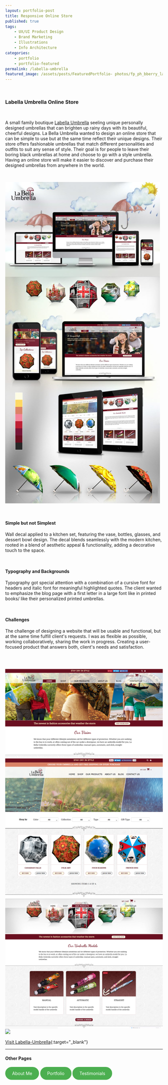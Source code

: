 ```yaml
---
layout: portfolio-post
title: Responsive Online Store
published: true
tags: 
    - UX/UI Product Design
    - Brand Marketing
    - Illustrations
    - Info Architecture
categories:
    - portfolio
    - portfolio-featured
permalink: /labella-umbrella
featured_image: /assets/posts/FeaturedPortfolio- photos/fp_ph_bberry_labellaumbrella3.png
---
```

<br>

### Labella Umbrella Online Store 

<br>

A small family boutique [Labella Umbrella](https://www.labella-umbrella.com/us/about-us/) seeling unique personally designed umbrellas that can brighten up rainy days with its beautiful, cheerful designs. La Bella Umbrella wanted to design an online store that can be simple to use but at the same time reflect their unique designs. Their store offers fashionable umbrellas that match different personalities and outfits to suit any sense of style.
Their goal is for people to leave their boring black umbrellas at home and choose to go with a style umbrella. Having an online store will make it easier to discover and purchase their designed umbrellas from anywhere in the world.
 
 


<br>


[![](/assets/posts/2016-09-27-labella-umbrella/LBU_Mockup-768x1586.jpg)](#)

<br>


#### Simple but not Simplest  


Wall decal applied to a kitchen set, featuring the vase, bottles, glasses, and dessert bowl design. The decal blends seamlessly with the modern kitchen, rooted in a blend of aesthetic appeal & functionality, adding a decorative touch to the space. 


<br>


#### Typography and Backgrounds


Typography got special attention with a combination of a cursive font for headers and italic font for meaningful highlighted quotes. The client wanted to emphasize the blog page with a first letter in a large font like in printed books/ like their personalized printed umbrellas. 
 

 <br>

#### Challenges

The challenge of designing a website that will be usable and functional, but at the same time fulfill client's requests. I was as flexible as possible, working collaboratively, sharing the work in progress. Creating a user-focused product that answers both, client's needs and satisfaction. 

<br>
<br>

[![](/assets/posts/2016-09-27-labella-umbrella/Screen-Shot-2016-07-12-at-21.48.40.png)](#)
[![](/assets/posts/2016-09-27-labella-umbrella/Screen-Shot-2016-06-08-at-14.41.08.png)](#)
[![](/assets/posts/2016-09-27-labella-umbrella/Screen-Shot-2016-07-12-at-21.51.16.png)](#)
[![](/assets/posts/2016-09-27-labella-umbrella/5-BlogArticlePage2.jpg)](#)


[Visit Labella-Umbrella](https://www.labella-umbrella.com/){:target="_blank"}

_________________________________________________

#### Other Pages

<html lang="en">
<head>
    <meta charset="UTF-8">
    <meta name="viewport" content="width=device-width, initial-scale=1.0">
    <title>Styled Link</title>
    <style>
        .oval-link {
            display: inline-block;
            padding: 10px 20px;
            background-color: #4CAF50; /* Background color */
            color: white; /* Text color */
            border: 2px solid #4CAF50; /* Border color */
            border-radius: 30px; /* Rounded corners */
            text-decoration: none; /* Remove underline */
             }
  .oval-link:hover {
            background-color: white; /* Hover background color */
            color: #4CAF50; /* Hover text color */
        }
    </style>
</head>
<body>
    <a href="https://curlydesigner.com/about" class="oval-link">About Me</a>
</body>
</html>

<html lang="en">
<head>
    <meta charset="UTF-8">
    <meta name="viewport" content="width=device-width, initial-scale=1.0">
    <title>Styled Link</title>
    <style>
        .oval-link {
            display: inline-block;
            padding: 10px 20px;
            background-color: #4CAF50; /* Background color */
            color: white; /* Text color */
            border: 2px solid #4CAF50; /* Border color */
            border-radius: 30px; /* Rounded corners */
            text-decoration: none; /* Remove underline */
             }
  .oval-link:hover {
            background-color: white; /* Hover background color */
            color: #4CAF50; /* Hover text color */
        }
    </style>
</head>
<body>
    <a href="https://curlydesigner.com/category/portfolio" class="oval-link">Portfolio</a>
</body>
</html>

<html lang="en">
<head>
    <meta charset="UTF-8">
    <meta name="viewport" content="width=device-width, initial-scale=1.0">
    <title>Styled Link</title>
    <style>
        .oval-link {
            display: inline-block;
            padding: 10px 20px;
            background-color: #4CAF50; /* Background color */
            color: white; /* Text color */
            border: 2px solid #4CAF50; /* Border color */
            border-radius: 30px; /* Rounded corners */
            text-decoration: none; /* Remove underline */
             }
  .oval-link:hover {
            background-color: white; /* Hover background color */
            color: #4CAF50; /* Hover text color */
        }
    </style>
</head>
<body>
    <a href="https://curlydesigner.com/#testimonials" class="oval-link">Testimonials</a>
</body>
</html>